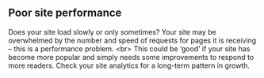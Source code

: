 
## Poor site performance

Does your site load slowly or only sometimes? Your site may be overwhelmed by the number and speed of requests for pages it is receiving – this is a performance problem.
&lt;br&gt;
This could be ‘good’ if your site has become more popular and simply needs some improvements to respond to more readers. Check your site analytics for a long-term pattern in growth.
